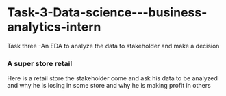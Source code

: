 # Task-3-Data-science---business-analytics-intern
Task three -An EDA to analyze the data to stakeholder and make a decision
### A super store retail 
Here is a retail store the stakeholder come and ask his data to be analyzed and why he is losing in some store and why he is making profit in others
